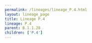 ```yaml
---
permalink: /lineages/lineage_P.4.html
layout: lineage_page
title: Lineage P.4
lineage: P.4
parent: B.1.1.28
children: ['P.4']
---
```


